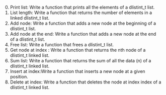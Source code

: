 0. Print list: Write a function that prints all the elements of a dlistint_t list.
1. List length: Write a function that returns the number of elements in a linked dlistint_t list.
2. Add node: Write a function that adds a new node at the beginning of a dlistint_t list.
3. Add node at the end: Write a function that adds a new node at the end of a dlistint_t list.
4. Free list: Write a function that frees a dlistint_t list.
5. Get node at index : Write a function that returns the nth node of a dlistint_t linked list.
6. Sum list: Write a function that returns the sum of all the data (n) of a dlistint_t linked list.
7. Insert at index:Write a function that inserts a new node at a given position.
8. Delete at index: Write a function that deletes the node at index index of a dlistint_t linked list.
